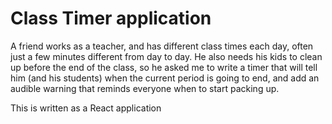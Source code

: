 # Class Timer application
A friend works as a teacher, and has different class times each day, often just a few minutes different from day to day.  He also needs his kids to clean up before the end of the class, so he asked me to write a timer that will tell him (and his students) when the current period is going to end, and add an audible warning that reminds everyone when to start packing up.

This is written as a React application
